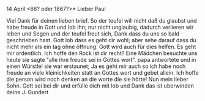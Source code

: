  14 April <66? oder 1867?>*
Lieber Paul

Viel Dank für deinen lieben brief. So der teufel will nicht daß du glaubst und habe freude in Gott und lob Ihn; nur nicht unglaubig, dadurch verlieren wir leben und Segen und der teufel freut sich, Dank dass du uns so bald geschrieben hast. Gott lob dass es geht dir wohl; aber sehe darauf dass du nicht mehr als ein tag ohne öffnung. Gott wird auch für dies helfen. Es geht mir ordentlich. Ich hoffe den Rock ist dir recht? Eine Mädchen besuchte uns heute sie sagte "alle ihre freude sei in Gottes wort". papa antwortete und in einen Würstle! sie war erstaunet; Ja es geht mir auch so ich habe noch freude an viele kleinichkeiten statt an Gottes wort und gebet allein. Ich hoffe die person wird noch denken an die worte die sie hörte! Nun mein lieber Sohn. Gott sei bei dir und erfülle dich mit lob und Dank das ist uberwinden
 deine J. Gundert
